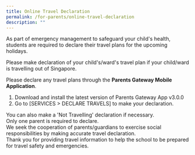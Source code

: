 ```yaml
---
title: Online Travel Declaration
permalink: /for-parents/online-travel-declaration
description: ""
---
```

<p>As part of emergency management to safeguard your child's health, students are required to declare their travel plans for the upcoming holidays.</p>
<p>Please make declaration of your child's/ward's travel plan if your child/ward is travelling out of Singapore.</p>
<p>Please declare any travel plans through the&nbsp;<strong>Parents Gateway Mobile Application</strong>.</p>
<ol>
<li>Download and install the latest version of Parents Gateway App v3.0.0</li>
<li>Go to [SERVICES &gt; DECLARE TRAVELS] to make your declaration.</li>
</ol>
<p>You can also make a 'Not Travelling' declaration if necessary.<br />Only one parent is required to declare.<br />We seek the cooperation of parents/guardians to exercise social responsibilities by making accurate travel declaration.<br />Thank you for providing travel information to help the school to be prepared for travel safety and emergencies.</p>